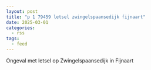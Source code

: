 ```yaml
---
layout: post
title: "p 1 79459 letsel zwingelspaansedijk fijnaart"
date: 2025-03-01
categories: 
  - rss
tags: 
  - feed
---
```


Ongeval met letsel op Zwingelspaansedijk in Fijnaart
